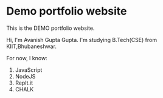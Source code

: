 # Demo portfolio website

This is the DEMO portfolio website.

Hi, I'm Avanish Gupta Gupta.
I'm studying B.Tech(CSE) from KIIT,Bhubaneshwar.

For now, I know:

1. JavaScript
2. NodeJS
3. Replt.it
4. CHALK
